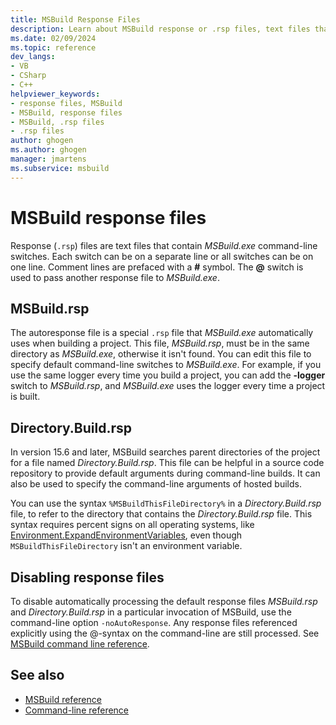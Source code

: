 ```yaml
---
title: MSBuild Response Files
description: Learn about MSBuild response or .rsp files, text files that contain MSBuild.exe command-line switches.
ms.date: 02/09/2024
ms.topic: reference
dev_langs:
- VB
- CSharp
- C++
helpviewer_keywords:
- response files, MSBuild
- MSBuild, response files
- MSBuild, .rsp files
- .rsp files
author: ghogen
ms.author: ghogen
manager: jmartens
ms.subservice: msbuild
---
```

# MSBuild response files

Response (`.rsp`) files are text files that contain *MSBuild.exe* command-line switches. Each switch can be on a separate line or all switches can be on one line. Comment lines are prefaced with a **#** symbol. The **@** switch is used to pass another response file to *MSBuild.exe*.

## MSBuild.rsp

The autoresponse file is a special `.rsp` file that *MSBuild.exe* automatically uses when building a project. This file, *MSBuild.rsp*, must be in the same directory as *MSBuild.exe*, otherwise it isn't found. You can edit this file to specify default command-line switches to *MSBuild.exe*. For example, if you use the same logger every time you build a project, you can add the **-logger** switch to *MSBuild.rsp*, and *MSBuild.exe* uses the logger every time a project is built.

## Directory.Build.rsp

In version 15.6 and later, MSBuild searches parent directories of the project for a file named *Directory.Build.rsp*. This file can be helpful in a source code repository to provide default arguments during command-line builds.  It can also be used to specify the command-line arguments of hosted builds.

You can use the syntax `%MSBuildThisFileDirectory%` in a *Directory.Build.rsp* file, to refer to the directory that contains the *Directory.Build.rsp* file. This syntax requires percent signs on all operating systems, like [Environment.ExpandEnvironmentVariables](/dotnet/api/system.environment.expandenvironmentvariables), even though `MSBuildThisFileDirectory` isn't an environment variable.

## Disabling response files

To disable automatically processing the default response files *MSBuild.rsp* and *Directory.Build.rsp* in a particular invocation of MSBuild, use the command-line option `-noAutoResponse`. Any response files referenced explicitly using the @-syntax on the command-line are still processed. See [MSBuild command line reference](msbuild-command-line-reference.md). 

## See also

- [MSBuild reference](../msbuild/msbuild-reference.md)
- [Command-line reference](../msbuild/msbuild-command-line-reference.md)
